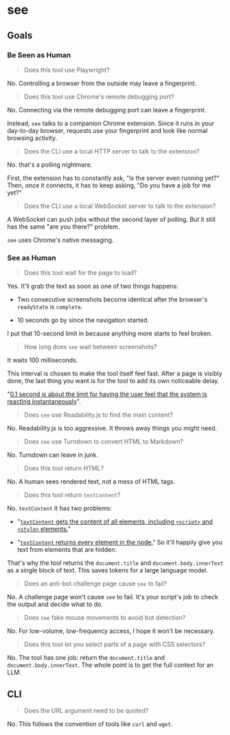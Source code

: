 # see

## Goals

### Be Seen as Human

> Does this tool use Playwright?

No. Controlling a browser from the outside may leave a fingerprint.

> Does this tool use Chrome's remote debugging port?

No. Connecting via the remote debugging port can leave a fingerprint.

Instead, `see` talks to a companion Chrome extension. Since it runs in your day-to-day browser, requests use your fingerprint and look like normal browsing activity.

> Does the CLI use a local HTTP server to talk to the extension?

No. that's a polling nightmare.

First, the extension has to constantly ask, "Is the server even running yet?" Then, once it connects, it has to keep asking, "Do you have a job for me yet?"

> Does the CLI use a local WebSocket server to talk to the extension?

A WebSocket can push jobs without the second layer of polling. But it still has the same "are you there?" problem.

`see` uses Chrome's native messaging.

### See as Human

> Does this tool wait for the page to load?

Yes. It'll grab the text as soon as one of two things happens:

- Two consecutive screenshots become identical after the browser's `readyState` is `complete`.

- 10 seconds go by since the navigation started.

I put that 10-second limit in because anything more starts to feel broken.

> How long does `see` wait between screenshots?

It waits 100 milliseconds.

This interval is chosen to make the tool itself feel fast. After a page is visibly done, the last thing you want is for the tool to add its own noticeable delay.

"[0.1 second is about the limit for having the user feel that the system is reacting instantaneously](https://www.nngroup.com/articles/response-times-3-important-limits/#:~:text=0.1%20second%20is%20about%20the%20limit%20for%20having%20the%20user%20feel%20that%20the%20system%20is%20reacting%20instantaneously)".

> Does `see` use Readability.js to find the main content?

No. Readability.js is too aggressive. It throws away things you might need.

> Does `see` use Turndown to convert HTML to Markdown?

No. Turndown can leave in junk.

> Does this tool return HTML?

No. A human sees rendered text, not a mess of HTML tags.

> Does this tool return `textContent`?

No. `textContent` It has two problems:

- "[`textContent` gets the content of all elements, including `<script>` and `<style>` elements.](https://developer.mozilla.org/en-US/docs/Web/API/Node/textContent#:~:text=textContent%20gets%20the%20content%20of%20all%20elements%2C%20including%20%3Cscript%3E%20and%20%3Cstyle%3E%20elements.)"

- "[`textContent` returns every element in the node.](https://developer.mozilla.org/en-US/docs/Web/API/Node/textContent#:~:text=textContent%20returns%20every%20element%20in%20the%20node.)" So it'll happily give you text from elements that are hidden.

That's why the tool returns the `document.title` and `document.body.innerText` as a single block of text. This saves tokens for a large language model.

> Does an anti-bot challenge page cause `see` to fail?

No. A challenge page won't cause `see` to fail. It's your script's job to check the output and decide what to do.

> Does `see` fake mouse movements to avoid bot detection?

No. For low-volume, low-frequency access, I hope it won't be necessary.

> Does this tool let you select parts of a page with CSS selectors?

No. The tool has one job: return the `document.title` and `document.body.innerText`. The whole point is to get the full context for an LLM.

## CLI

> Does the URL argument need to be quoted?

No. This follows the convention of tools like `curl` and `wget`.
